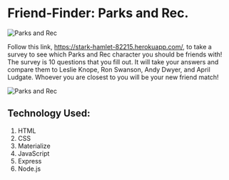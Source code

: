 # Friend-Finder: Parks and Rec.

![Parks and Rec](https://media0.giphy.com/media/dF73dMfhaFwiI/200w.webp)

Follow this link, https://stark-hamlet-82215.herokuapp.com/, to take a survey to see which Parks and Rec character you should be friends with! The survey is 10 questions that you fill out. It will take your answers and compare them to Leslie Knope, Ron Swanson, Andy Dwyer, and April Ludgate. Whoever you are closest to you will be your new friend match!

![Parks and Rec](https://media3.giphy.com/media/xTiTnLWl6ftNuZAe8E/200w.webp)

## Technology Used:
 1. HTML 
 1. CSS
 1. Materialize
 1. JavaScript
 1. Express
 1. Node.js
